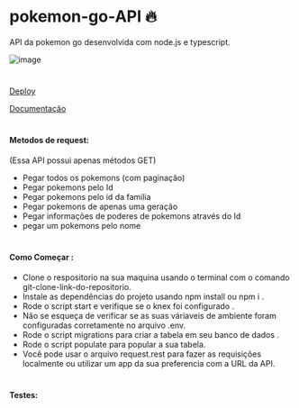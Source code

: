 # pokemon-go-API 🔥

API da pokemon go desenvolvida com node.js e typescript.

![image](https://www.kindpng.com/picc/m/551-5513872_pokemon-brick-bronze-png-banner-library-stock-pokemon.png)
#

[Deploy](https://api-pokemons-go.herokuapp.com/)

[Documentação](https://documenter.getpostman.com/view/18390054/UVz1Pt39)
#
#### Metodos de request: 
(Essa API possui apenas métodos GET)

* Pegar todos os pokemons (com paginação)
* Pegar pokemons pelo Id
* Pegar pokemons pelo id da familia
* Pegar pokemons de apenas uma geração
* Pegar informações de poderes de pokemons através do Id
* pegar um pokemons pelo nome
#
####  Como Começar :

* Clone o respositorio na sua maquina usando o terminal com o comando git-clone-link-do-repositorio.
* Instale as dependências do projeto usando npm install ou npm i .
* Rode o script start e verifique se o knex foi configurado .
* Nâo se esqueça de verificar se as suas váriaveis de ambiente foram configuradas corretamente no arquivo .env.
* Rode o script migrations para criar a tabela em seu banco de dados .
* Rode o script populate para popular a sua tabela.
* Você pode usar o arquivo request.rest para fazer as requisições localmente ou utilizar um app da sua preferencia com a URL da API.
 #
#### Testes:


